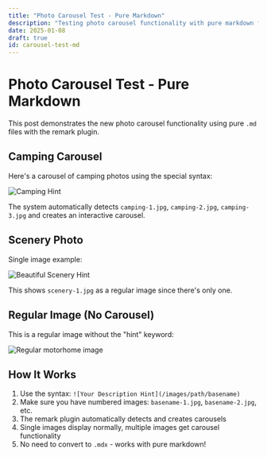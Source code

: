 ```yaml
---
title: "Photo Carousel Test - Pure Markdown"
description: "Testing photo carousel functionality with pure markdown files"
date: 2025-01-08
draft: true
id: carousel-test-md
---
```


# Photo Carousel Test - Pure Markdown

This post demonstrates the new photo carousel functionality using pure `.md` files with the remark plugin.

## Camping Carousel

Here's a carousel of camping photos using the special syntax:

![Camping Hint](/images/motorhome/camping)

The system automatically detects `camping-1.jpg`, `camping-2.jpg`, `camping-3.jpg` and creates an interactive carousel.

## Scenery Photo

Single image example:

![Beautiful Scenery Hint](/images/motorhome/scenery)

This shows `scenery-1.jpg` as a regular image since there's only one.

## Regular Image (No Carousel)

This is a regular image without the "hint" keyword:

![Regular motorhome image](/images/motorhome/motorhome.jpg)

## How It Works

1. Use the syntax: `![Your Description Hint](/images/path/basename)`
2. Make sure you have numbered images: `basename-1.jpg`, `basename-2.jpg`, etc.
3. The remark plugin automatically detects and creates carousels
4. Single images display normally, multiple images get carousel functionality
5. No need to convert to `.mdx` - works with pure markdown!
